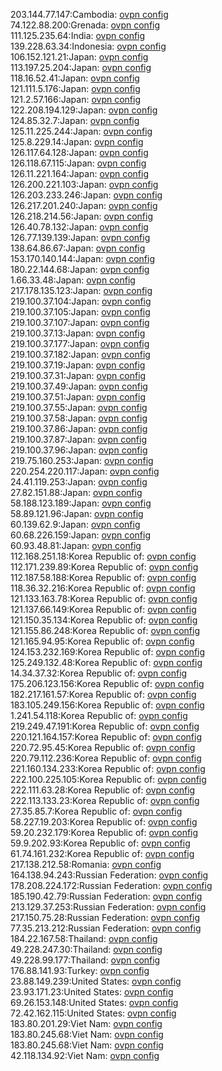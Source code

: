 203.144.77.147:Cambodia: [ovpn config](vpn/203_144_77_147.ovpn)  
74.122.88.200:Grenada: [ovpn config](vpn/74_122_88_200.ovpn)  
111.125.235.64:India: [ovpn config](vpn/111_125_235_64.ovpn)  
139.228.63.34:Indonesia: [ovpn config](vpn/139_228_63_34.ovpn)  
106.152.121.21:Japan: [ovpn config](vpn/106_152_121_21.ovpn)  
113.197.25.204:Japan: [ovpn config](vpn/113_197_25_204.ovpn)  
118.16.52.41:Japan: [ovpn config](vpn/118_16_52_41.ovpn)  
121.111.5.176:Japan: [ovpn config](vpn/121_111_5_176.ovpn)  
121.2.57.166:Japan: [ovpn config](vpn/121_2_57_166.ovpn)  
122.208.194.129:Japan: [ovpn config](vpn/122_208_194_129.ovpn)  
124.85.32.7:Japan: [ovpn config](vpn/124_85_32_7.ovpn)  
125.11.225.244:Japan: [ovpn config](vpn/125_11_225_244.ovpn)  
125.8.229.14:Japan: [ovpn config](vpn/125_8_229_14.ovpn)  
126.117.64.128:Japan: [ovpn config](vpn/126_117_64_128.ovpn)  
126.118.67.115:Japan: [ovpn config](vpn/126_118_67_115.ovpn)  
126.11.221.164:Japan: [ovpn config](vpn/126_11_221_164.ovpn)  
126.200.221.103:Japan: [ovpn config](vpn/126_200_221_103.ovpn)  
126.203.233.246:Japan: [ovpn config](vpn/126_203_233_246.ovpn)  
126.217.201.240:Japan: [ovpn config](vpn/126_217_201_240.ovpn)  
126.218.214.56:Japan: [ovpn config](vpn/126_218_214_56.ovpn)  
126.40.78.132:Japan: [ovpn config](vpn/126_40_78_132.ovpn)  
126.77.139.139:Japan: [ovpn config](vpn/126_77_139_139.ovpn)  
138.64.86.67:Japan: [ovpn config](vpn/138_64_86_67.ovpn)  
153.170.140.144:Japan: [ovpn config](vpn/153_170_140_144.ovpn)  
180.22.144.68:Japan: [ovpn config](vpn/180_22_144_68.ovpn)  
1.66.33.48:Japan: [ovpn config](vpn/1_66_33_48.ovpn)  
217.178.135.123:Japan: [ovpn config](vpn/217_178_135_123.ovpn)  
219.100.37.104:Japan: [ovpn config](vpn/219_100_37_104.ovpn)  
219.100.37.105:Japan: [ovpn config](vpn/219_100_37_105.ovpn)  
219.100.37.107:Japan: [ovpn config](vpn/219_100_37_107.ovpn)  
219.100.37.13:Japan: [ovpn config](vpn/219_100_37_13.ovpn)  
219.100.37.177:Japan: [ovpn config](vpn/219_100_37_177.ovpn)  
219.100.37.182:Japan: [ovpn config](vpn/219_100_37_182.ovpn)  
219.100.37.19:Japan: [ovpn config](vpn/219_100_37_19.ovpn)  
219.100.37.31:Japan: [ovpn config](vpn/219_100_37_31.ovpn)  
219.100.37.49:Japan: [ovpn config](vpn/219_100_37_49.ovpn)  
219.100.37.51:Japan: [ovpn config](vpn/219_100_37_51.ovpn)  
219.100.37.55:Japan: [ovpn config](vpn/219_100_37_55.ovpn)  
219.100.37.58:Japan: [ovpn config](vpn/219_100_37_58.ovpn)  
219.100.37.86:Japan: [ovpn config](vpn/219_100_37_86.ovpn)  
219.100.37.87:Japan: [ovpn config](vpn/219_100_37_87.ovpn)  
219.100.37.96:Japan: [ovpn config](vpn/219_100_37_96.ovpn)  
219.75.160.253:Japan: [ovpn config](vpn/219_75_160_253.ovpn)  
220.254.220.117:Japan: [ovpn config](vpn/220_254_220_117.ovpn)  
24.41.119.253:Japan: [ovpn config](vpn/24_41_119_253.ovpn)  
27.82.151.88:Japan: [ovpn config](vpn/27_82_151_88.ovpn)  
58.188.123.189:Japan: [ovpn config](vpn/58_188_123_189.ovpn)  
58.89.121.96:Japan: [ovpn config](vpn/58_89_121_96.ovpn)  
60.139.62.9:Japan: [ovpn config](vpn/60_139_62_9.ovpn)  
60.68.226.159:Japan: [ovpn config](vpn/60_68_226_159.ovpn)  
60.93.48.81:Japan: [ovpn config](vpn/60_93_48_81.ovpn)  
112.168.251.18:Korea Republic of: [ovpn config](vpn/112_168_251_18.ovpn)  
112.171.239.89:Korea Republic of: [ovpn config](vpn/112_171_239_89.ovpn)  
112.187.58.188:Korea Republic of: [ovpn config](vpn/112_187_58_188.ovpn)  
118.36.32.216:Korea Republic of: [ovpn config](vpn/118_36_32_216.ovpn)  
121.133.163.78:Korea Republic of: [ovpn config](vpn/121_133_163_78.ovpn)  
121.137.66.149:Korea Republic of: [ovpn config](vpn/121_137_66_149.ovpn)  
121.150.35.134:Korea Republic of: [ovpn config](vpn/121_150_35_134.ovpn)  
121.155.86.248:Korea Republic of: [ovpn config](vpn/121_155_86_248.ovpn)  
121.165.94.95:Korea Republic of: [ovpn config](vpn/121_165_94_95.ovpn)  
124.153.232.169:Korea Republic of: [ovpn config](vpn/124_153_232_169.ovpn)  
125.249.132.48:Korea Republic of: [ovpn config](vpn/125_249_132_48.ovpn)  
14.34.37.32:Korea Republic of: [ovpn config](vpn/14_34_37_32.ovpn)  
175.206.123.156:Korea Republic of: [ovpn config](vpn/175_206_123_156.ovpn)  
182.217.161.57:Korea Republic of: [ovpn config](vpn/182_217_161_57.ovpn)  
183.105.249.156:Korea Republic of: [ovpn config](vpn/183_105_249_156.ovpn)  
1.241.54.118:Korea Republic of: [ovpn config](vpn/1_241_54_118.ovpn)  
219.249.47.191:Korea Republic of: [ovpn config](vpn/219_249_47_191.ovpn)  
220.121.164.157:Korea Republic of: [ovpn config](vpn/220_121_164_157.ovpn)  
220.72.95.45:Korea Republic of: [ovpn config](vpn/220_72_95_45.ovpn)  
220.79.112.236:Korea Republic of: [ovpn config](vpn/220_79_112_236.ovpn)  
221.160.134.233:Korea Republic of: [ovpn config](vpn/221_160_134_233.ovpn)  
222.100.225.105:Korea Republic of: [ovpn config](vpn/222_100_225_105.ovpn)  
222.111.63.28:Korea Republic of: [ovpn config](vpn/222_111_63_28.ovpn)  
222.113.133.23:Korea Republic of: [ovpn config](vpn/222_113_133_23.ovpn)  
27.35.85.7:Korea Republic of: [ovpn config](vpn/27_35_85_7.ovpn)  
58.227.19.203:Korea Republic of: [ovpn config](vpn/58_227_19_203.ovpn)  
59.20.232.179:Korea Republic of: [ovpn config](vpn/59_20_232_179.ovpn)  
59.9.202.93:Korea Republic of: [ovpn config](vpn/59_9_202_93.ovpn)  
61.74.161.232:Korea Republic of: [ovpn config](vpn/61_74_161_232.ovpn)  
217.138.212.58:Romania: [ovpn config](vpn/217_138_212_58.ovpn)  
164.138.94.243:Russian Federation: [ovpn config](vpn/164_138_94_243.ovpn)  
178.208.224.172:Russian Federation: [ovpn config](vpn/178_208_224_172.ovpn)  
185.190.42.79:Russian Federation: [ovpn config](vpn/185_190_42_79.ovpn)  
213.129.37.253:Russian Federation: [ovpn config](vpn/213_129_37_253.ovpn)  
217.150.75.28:Russian Federation: [ovpn config](vpn/217_150_75_28.ovpn)  
77.35.213.212:Russian Federation: [ovpn config](vpn/77_35_213_212.ovpn)  
184.22.167.58:Thailand: [ovpn config](vpn/184_22_167_58.ovpn)  
49.228.247.30:Thailand: [ovpn config](vpn/49_228_247_30.ovpn)  
49.228.99.177:Thailand: [ovpn config](vpn/49_228_99_177.ovpn)  
176.88.141.93:Turkey: [ovpn config](vpn/176_88_141_93.ovpn)  
23.88.149.239:United States: [ovpn config](vpn/23_88_149_239.ovpn)  
23.93.171.23:United States: [ovpn config](vpn/23_93_171_23.ovpn)  
69.26.153.148:United States: [ovpn config](vpn/69_26_153_148.ovpn)  
72.42.162.115:United States: [ovpn config](vpn/72_42_162_115.ovpn)  
183.80.201.29:Viet Nam: [ovpn config](vpn/183_80_201_29.ovpn)  
183.80.245.68:Viet Nam: [ovpn config](vpn/183_80_245_68.ovpn)  
183.80.245.68:Viet Nam: [ovpn config](vpn/183_80_245_68.ovpn)  
42.118.134.92:Viet Nam: [ovpn config](vpn/42_118_134_92.ovpn)  
